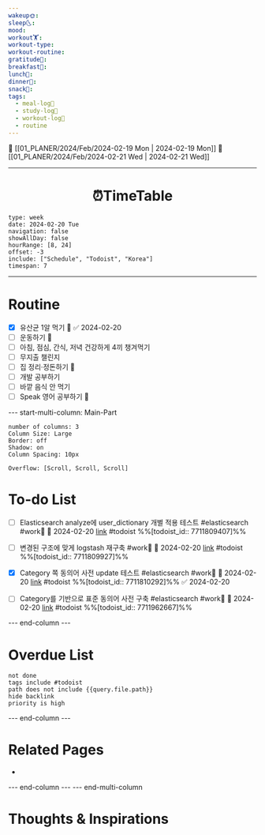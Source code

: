 ```yaml
---
wakeup🌞: 
sleep🌜: 
mood: 
workout🏋️: 
workout-type: 
workout-routine: 
gratitude🙏: 
breakfast🍳: 
lunch🍚: 
dinner🥗: 
snack🍬: 
tags:
  - meal-log📝
  - study-log📓
  - workout-log💪
  - routine
---
```


🔺 [[01_PLANER/2024/Feb/2024-02-19 Mon | 2024-02-19 Mon]]
🔻 [[01_PLANER/2024/Feb/2024-02-21 Wed | 2024-02-21 Wed]]
___
<h1> <center>⏰TimeTable </center> </h1>

```gEvent
type: week
date: 2024-02-20 Tue
navigation: false
showAllDay: false
hourRange: [8, 24]
offset: -3
include: ["Schedule", "Todoist", "Korea"]
timespan: 7
```

--- 


# Routine 
- [x] 유산균 1알 먹기 🔼 ✅ 2024-02-20
- [ ] 운동하기 🔼
- [ ] 아침, 점심, 간식, 저녁 건강하게 4끼 챙겨먹기
- [ ] 무지출 챌린지 
- [ ] 집 정리·정돈하기 🔼
- [ ] 개발 공부하기
- [ ] 바깥 음식 안 먹기 
- [ ] Speak 영어 공부하기 🔼 

--- start-multi-column: Main-Part  
```column-settings  
number of columns: 3  
Column Size: Large
Border: off
Shadow: on
Column Spacing: 10px

Overflow: [Scroll, Scroll, Scroll]
```
# To-do List

- [ ] Elasticsearch analyze에 user_dictionary 개별 적용 테스트 #elasticsearch #work🏢 📅 2024-02-20 [link](https://todoist.com/showTask?id=7711809407) #todoist  %%[todoist_id:: 7711809407]%%
- [ ] 변경된 구조에 맞게 logstash 재구축 #work🏢 📅 2024-02-20 [link](https://todoist.com/showTask?id=7711809927) #todoist  %%[todoist_id:: 7711809927]%%
- [x] Category 쪽 동의어 사전 update 테스트 #elasticsearch #work🏢 📅 2024-02-20 [link](https://todoist.com/showTask?id=7711810292) #todoist  %%[todoist_id:: 7711810292]%% ✅ 2024-02-20
- [ ] Category를 기반으로 표준 동의어 사전 구축 #elasticsearch #work🏢 📅 2024-02-20 [link](https://todoist.com/showTask?id=7711962667) #todoist  %%[todoist_id:: 7711962667]%%


--- end-column ---

# Overdue List

```tasks
not done
tags include #todoist 
path does not include {{query.file.path}}
hide backlink
priority is high
```

--- end-column ---

# Related Pages

- 

--- end-column ---
--- end-multi-column 


# Thoughts & Inspirations
